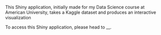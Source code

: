 This Shiny application, initially made for my Data Science course at American University, takes a Kaggle dataset and produces an interactive visualization 

To access this Shiny application, please head to __. 
